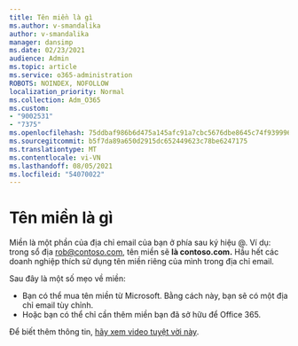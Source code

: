 ```yaml
---
title: Tên miền là gì
ms.author: v-smandalika
author: v-smandalika
manager: dansimp
ms.date: 02/23/2021
audience: Admin
ms.topic: article
ms.service: o365-administration
ROBOTS: NOINDEX, NOFOLLOW
localization_priority: Normal
ms.collection: Adm_O365
ms.custom:
- "9002531"
- "7375"
ms.openlocfilehash: 75ddbaf986b6d475a145afc91a7cbc5676dbe8645c74f9399969c78be5d0342f
ms.sourcegitcommit: b5f7da89a650d2915dc652449623c78be6247175
ms.translationtype: MT
ms.contentlocale: vi-VN
ms.lasthandoff: 08/05/2021
ms.locfileid: "54070022"
---
```

# <a name="whats-a-domain"></a>Tên miền là gì

Miền là một phần của địa chỉ email của bạn ở phía sau ký hiệu @. Ví dụ: trong sổ địa rob@contoso.com, tên miền sẽ **là contoso.com.** Hầu hết các doanh nghiệp thích sử dụng tên miền riêng của mình trong địa chỉ email.

Sau đây là một số mẹo về miền:

- Bạn có thể mua tên miền từ Microsoft. Bằng cách này, bạn sẽ có một địa chỉ email tùy chỉnh.
- Hoặc bạn có thể chỉ cần thêm miền bạn đã sở hữu để Office 365.

Để biết thêm thông tin, [hãy xem video tuyệt vời này](https://www.youtube.com/watch).